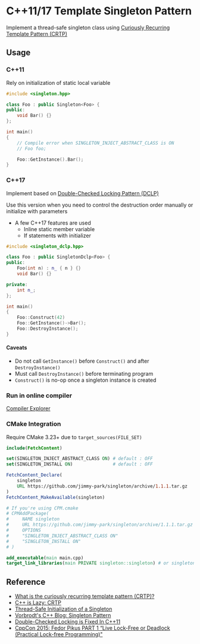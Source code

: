 # C++11/17 Template Singleton Pattern

Implement a thread-safe singleton class using [Curiously Recurring Template Pattern (CRTP)](https://en.wikipedia.org/wiki/Curiously_recurring_template_pattern)

## Usage

### C++11

Rely on initialization of static local variable

```cpp
#include <singleton.hpp>

class Foo : public Singleton<Foo> {
public:
    void Bar() {}
};

int main()
{
    // Compile error when SINGLETON_INJECT_ABSTRACT_CLASS is ON
    // Foo foo;

    Foo::GetInstance().Bar();
}
```

### C++17

Implement based on [Double-Checked Locking Pattern (DCLP)](https://en.wikipedia.org/wiki/Double-checked_locking)

Use this version when you need to control the destruction order manually or initialize with parameters

- A few C++17 features are used
  - Inline static member variable
  - If statements with initializer

```cpp
#include <singleton_dclp.hpp>

class Foo : public SingletonDclp<Foo> {
public:
    Foo(int n) : n_ { n } {}
    void Bar() {}

private:
    int n_;
};

int main()
{
    Foo::Construct(42)
    Foo::GetInstance()->Bar();
    Foo::DestroyInstance();
}
```

#### Caveats

- Do not call `GetInstance()` before `Construct()` and after `DestroyInstance()`
- Must call `DestroyInstance()` before terminating program
- `Construct()` is no-op once a singleton instance is created

### Run in online compiler

[Compiler Explorer](https://godbolt.org/z/G7j3P17zE)

### CMake Integration

Require CMake 3.23+ due to `target_sources(FILE_SET)`

```CMake
include(FetchContent)

set(SINGLETON_INJECT_ABSTRACT_CLASS ON) # default : OFF
set(SINGLETON_INSTALL ON)               # default : OFF

FetchContent_Declare(
    singleton
    URL https://github.com/jimmy-park/singleton/archive/1.1.1.tar.gz
)
FetchContent_MakeAvailable(singleton)

# If you're using CPM.cmake
# CPMAddPackage(
#     NAME singleton
#     URL https://github.com/jimmy-park/singleton/archive/1.1.1.tar.gz
#     OPTIONS
#     "SINGLETON_INJECT_ABSTRACT_CLASS ON"
#     "SINGLETON_INSTALL ON"
# )

add_executable(main main.cpp)
target_link_libraries(main PRIVATE singleton::singleton) # or singleton::singleton-dclp
```

## Reference

- [What is the curiously recurring template pattern (CRTP)?](https://stackoverflow.com/questions/4173254/what-is-the-curiously-recurring-template-pattern-crtp/4173298#4173298)
- [C++ is Lazy: CRTP](https://www.modernescpp.com/index.php/component/content/article/42-blog/functional/273-c-is-still-lazy)
- [Thread-Safe Initialization of a Singleton](https://www.modernescpp.com/index.php/thread-safe-initialization-of-a-singleton)
- [Vorbrodt's C++ Blog: Singleton Pattern](https://vorbrodt.blog/2020/07/10/singleton-pattern/)
- [Double-Checked Locking is Fixed In C++11](https://preshing.com/20130930/double-checked-locking-is-fixed-in-cpp11/)
- [CppCon 2015: Fedor Pikus PART 1 “Live Lock-Free or Deadlock (Practical Lock-free Programming)"](https://www.youtube.com/watch?v=lVBvHbJsg5Y)

